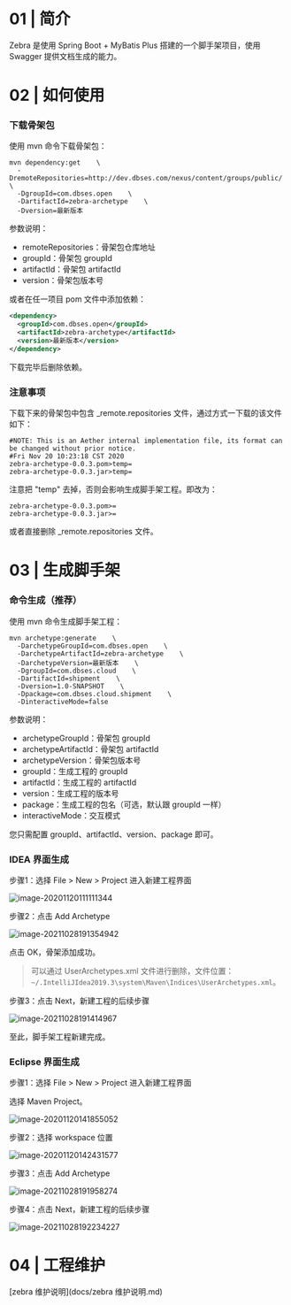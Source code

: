 # 01 | 简介

Zebra 是使用 Spring Boot + MyBatis Plus 搭建的一个脚手架项目，使用 Swagger 提供文档生成的能力。

# 02 | 如何使用

### 下载骨架包

使用 mvn 命令下载骨架包：

```shell
mvn dependency:get    \
  -DremoteRepositories=http://dev.dbses.com/nexus/content/groups/public/    \
  -DgroupId=com.dbses.open    \
  -DartifactId=zebra-archetype    \
  -Dversion=最新版本
```

参数说明：

- remoteRepositories：骨架包仓库地址
- groupId：骨架包 groupId
- artifactId：骨架包 artifactId
- version：骨架包版本号

或者在任一项目 pom 文件中添加依赖：

```xml
<dependency>
  <groupId>com.dbses.open</groupId>
  <artifactId>zebra-archetype</artifactId>
  <version>最新版本</version>
</dependency>
```

下载完毕后删除依赖。

### 注意事项

下载下来的骨架包中包含 _remote.repositories 文件，通过方式一下载的该文件如下：

```text
#NOTE: This is an Aether internal implementation file, its format can be changed without prior notice.
#Fri Nov 20 10:23:18 CST 2020
zebra-archetype-0.0.3.pom>temp=
zebra-archetype-0.0.3.jar>temp=
```

注意把 "temp" 去掉，否则会影响生成脚手架工程。即改为：

```text
zebra-archetype-0.0.3.pom>=
zebra-archetype-0.0.3.jar>=
```

或者直接删除 _remote.repositories 文件。

# 03 | 生成脚手架

### 命令生成（推荐）

使用 mvn 命令生成脚手架工程：

```shell
mvn archetype:generate    \
  -DarchetypeGroupId=com.dbses.open    \
  -DarchetypeArtifactId=zebra-archetype    \
  -DarchetypeVersion=最新版本    \
  -DgroupId=com.dbses.cloud    \
  -DartifactId=shipment    \
  -Dversion=1.0-SNAPSHOT    \
  -Dpackage=com.dbses.cloud.shipment    \
  -DinteractiveMode=false
```

参数说明：

- archetypeGroupId：骨架包 groupId
- archetypeArtifactId：骨架包 artifactId
- archetypeVersion：骨架包版本号
- groupId：生成工程的 groupId
- artifactId：生成工程的 artifactId
- version：生成工程的版本号
- package：生成工程的包名（可选，默认跟 groupId 一样）
- interactiveMode：交互模式

您只需配置 groupId、artifactId、version、package 即可。

### IDEA 界面生成

步骤1：选择 File > New > Project 进入新建工程界面

![image-20201120111111344](https://gitee.com/yanglu_u/ImgRepository/raw/master/image-20201120111111344.png)

步骤2：点击 Add Archetype

![image-20211028191354942](https://gitee.com/yanglu_u/ImgRepository/raw/master/image-20211028191354942.png)

点击 OK，骨架添加成功。

> 可以通过 UserArchetypes.xml 文件进行删除，文件位置：`~/.IntelliJIdea2019.3\system\Maven\Indices\UserArchetypes.xml`。

步骤3：点击 Next，新建工程的后续步骤

![image-20211028191414967](https://gitee.com/yanglu_u/ImgRepository/raw/master/image-20211028191414967.png)

至此，脚手架工程新建完成。

### Eclipse 界面生成

步骤1：选择 File > New > Project 进入新建工程界面

选择 Maven Project。

![image-20201120141855052](https://gitee.com/yanglu_u/ImgRepository/raw/master/image-20201120141855052.png)

步骤2：选择 workspace 位置

![image-20201120142431577](https://gitee.com/yanglu_u/ImgRepository/raw/master/image-20201120142431577.png)

步骤3：点击 Add Archetype

![image-20211028191958274](https://gitee.com/yanglu_u/ImgRepository/raw/master/image-20211028191958274.png)

步骤4：点击 Next，新建工程的后续步骤

![image-20211028192234227](https://gitee.com/yanglu_u/ImgRepository/raw/master/image-20211028192234227.png)

# 04 | 工程维护

[zebra 维护说明](docs/zebra 维护说明.md)



